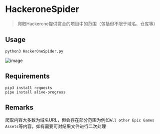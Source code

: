 # HackeroneSpider

> 爬取Hackerone提供赏金的项目中的范围（包括但不限于域名、仓库等）

## Usage

```
python3 HackerOneSpider.py
```

![image](https://user-images.githubusercontent.com/40432036/168496022-0e7587e5-40d5-4d70-9bee-182a48068c0c.png)



## Requirements

```
pip3 install requests
pipe install alive-progress
```

## Remarks

爬取内容大多数为域名URL，但会存在部分范围为例如`All other Epic Games Assets`等内容，如有需要可对结果文件进行二次处理
